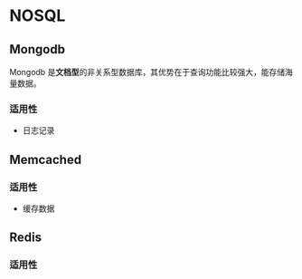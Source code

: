 # NOSQL

## Mongodb

Mongodb 是**文档型**的非关系型数据库，其优势在于查询功能比较强大，能存储海量数据。

### 适用性

- 日志记录

## Memcached

### 适用性

- 缓存数据

## Redis

### 适用性





